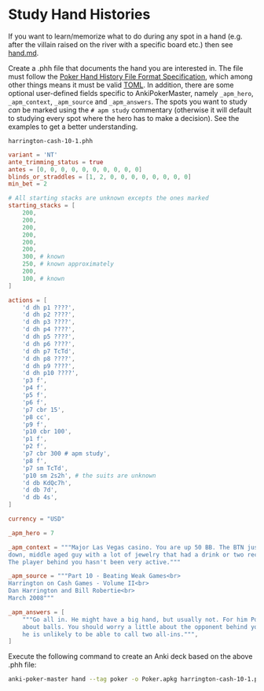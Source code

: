 # Study Hand Histories

If you want to learn/memorize what to do during any spot in a hand (e.g. after
the villain raised on the river with a specific board etc.) then
see [hand.md](hand.md).

Create a .phh file that documents the hand you are interested in. The file must
follow
the [Poker Hand History File Format Specification](https://arxiv.org/html/2312.11753v2),
which among other things means it must be valid [TOML](https://toml.io/). In
addition, there are some optional user-defined fields specific to
AnkiPokerMaster, namely `_apm_hero`, `_apm_context`, `_apm_source`
and `_apm_answers`. The spots you want to study _can_ be marked using
the `# apm study` commentary (otherwise it will default to studying every spot
where the hero has to make a decision). See the examples to get a better
understanding.

`harrington-cash-10-1.phh`

```toml
variant = 'NT'
ante_trimming_status = true
antes = [0, 0, 0, 0, 0, 0, 0, 0, 0, 0]
blinds_or_straddles = [1, 2, 0, 0, 0, 0, 0, 0, 0, 0]
min_bet = 2

# All starting stacks are unknown excepts the ones marked
starting_stacks = [
    200,
    200,
    200,
    200,
    200,
    200,
    300, # known
    250, # known approximately
    200,
    100, # known
]

actions = [
    'd dh p1 ????',
    'd dh p2 ????',
    'd dh p3 ????',
    'd dh p4 ????',
    'd dh p5 ????',
    'd dh p6 ????',
    'd dh p7 TcTd',
    'd dh p8 ????',
    'd dh p9 ????',
    'd dh p10 ????',
    'p3 f',
    'p4 f',
    'p5 f',
    'p6 f',
    'p7 cbr 15',
    'p8 cc',
    'p9 f',
    'p10 cbr 100',
    'p1 f',
    'p2 f',
    'p7 cbr 300 # apm study',
    'p8 f',
    'p7 sm TcTd',
    'p10 sm 2s2h', # the suits are unknown
    'd db KdQc7h',
    'd db 7d',
    'd db 4s',
]

currency = "USD"

_apm_hero = 7

_apm_context = """Major Las Vegas casino. You are up 50 BB. The BTN just sat
down, middle aged guy with a lot of jewelry that had a drink or two recently.
The player behind you hasn't been very active."""

_apm_source = """Part 10 - Beating Weak Games<br>
Harrington on Cash Games - Volume II<br>
Dan Harrington and Bill Robertie<br>
March 2008"""

_apm_answers = [
    """Go all in. He might have a big hand, but usually not. For him Poker is
    about balls. You should worry a little about the opponent behind you, but
    he is unlikely to be able to call two all-ins.""",
]
```

Execute the following command to create an Anki deck based on the above .phh
file:

```bash
anki-poker-master hand --tag poker -o Poker.apkg harrington-cash-10-1.phh
```

